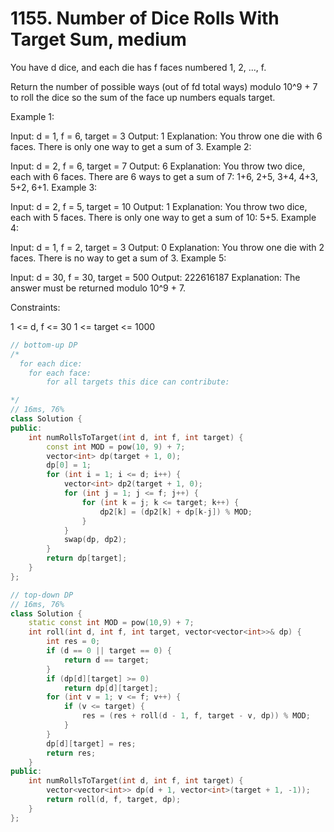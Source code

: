 # 1155. Number of Dice Rolls With Target Sum, medium

You have d dice, and each die has f faces numbered 1, 2, ..., f.

Return the number of possible ways (out of fd total ways) modulo 10^9 + 7 to roll the dice so the sum of the face up numbers equals target.

 

Example 1:

Input: d = 1, f = 6, target = 3
Output: 1
Explanation: 
You throw one die with 6 faces.  There is only one way to get a sum of 3.
Example 2:

Input: d = 2, f = 6, target = 7
Output: 6
Explanation: 
You throw two dice, each with 6 faces.  There are 6 ways to get a sum of 7:
1+6, 2+5, 3+4, 4+3, 5+2, 6+1.
Example 3:

Input: d = 2, f = 5, target = 10
Output: 1
Explanation: 
You throw two dice, each with 5 faces.  There is only one way to get a sum of 10: 5+5.
Example 4:

Input: d = 1, f = 2, target = 3
Output: 0
Explanation: 
You throw one die with 2 faces.  There is no way to get a sum of 3.
Example 5:

Input: d = 30, f = 30, target = 500
Output: 222616187
Explanation: 
The answer must be returned modulo 10^9 + 7.
 

Constraints:

1 <= d, f <= 30
1 <= target <= 1000

```c++
// bottom-up DP
/*
  for each dice:
    for each face:
        for all targets this dice can contribute:

*/
// 16ms, 76%
class Solution {
public:
    int numRollsToTarget(int d, int f, int target) {
        const int MOD = pow(10, 9) + 7;
        vector<int> dp(target + 1, 0);
        dp[0] = 1;
        for (int i = 1; i <= d; i++) {
            vector<int> dp2(target + 1, 0);
            for (int j = 1; j <= f; j++) {
                for (int k = j; k <= target; k++) {
                    dp2[k] = (dp2[k] + dp[k-j]) % MOD;
                }
            }
            swap(dp, dp2);
        }
        return dp[target];
    }
};

// top-down DP
// 16ms, 76%
class Solution {
    static const int MOD = pow(10,9) + 7;
    int roll(int d, int f, int target, vector<vector<int>>& dp) {
        int res = 0;
        if (d == 0 || target == 0) {
            return d == target;
        }
        if (dp[d][target] >= 0)
            return dp[d][target];
        for (int v = 1; v <= f; v++) {
            if (v <= target) {
                res = (res + roll(d - 1, f, target - v, dp)) % MOD;
            }
        }
        dp[d][target] = res;
        return res;
    }
public:
    int numRollsToTarget(int d, int f, int target) {
        vector<vector<int>> dp(d + 1, vector<int>(target + 1, -1));
        return roll(d, f, target, dp);
    }
};
```